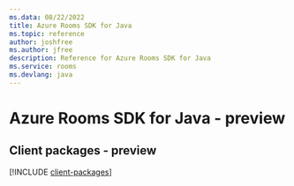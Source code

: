 ```yaml
---
ms.data: 08/22/2022
title: Azure Rooms SDK for Java
ms.topic: reference
author: joshfree
ms.author: jfree
description: Reference for Azure Rooms SDK for Java
ms.service: rooms
ms.devlang: java
---
```

# Azure Rooms SDK for Java - preview

## Client packages - preview
[!INCLUDE [client-packages](rooms-client-index.md)]